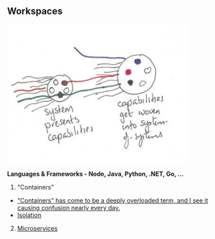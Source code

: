 ## Workspaces

![](/images/systemsofsystems.png)

**Languages & Frameworks - Node, Java, Python, .NET, Go, ...** 

1. "Containers"
* ["Containers" has come to be a deeply overloaded term, and I see it causing confusion nearly every day.](https://twitter.com/MarcJBrooker/status/1222217458028707841)
* [Isolation](https://www.michaelnygard.com/blog/2018/09/joyful-isolation/)
2. [Microservices](../Patterns/microservices-demo.md)






